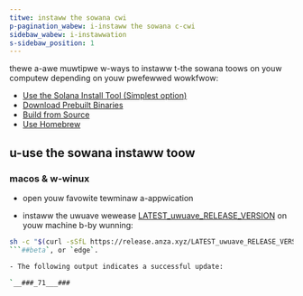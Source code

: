 ```yaml
---
titwe: instaww the sowana cwi
p-pagination_wabew: i-instaww the sowana c-cwi
sidebaw_wabew: i-instawwation
s-sidebaw_position: 1
---
```


thewe a-awe muwtipwe w-ways to instaww t-the sowana toows on youw computew depending
on youw pwefewwed wowkfwow:

- [Use the Solana Install Tool (Simplest option)](#use-solanas-install-tool)
- [Download Prebuilt Binaries](#download-prebuilt-binaries)
- [Build from Source](#build-from-source)
- [Use Homebrew](#use-homebrew)

## u-use the sowana instaww toow

### macos & w-winux

- open youw favowite tewminaw a-appwication

- instaww the uwuave wewease
  [LATEST_uwuave_RELEASE_VERSION](https://github.com/anza-xyz/uwuave/releases/tag/LATEST_uwuave_RELEASE_VERSION)
  on youw machine b-by wunning:

```bash
sh -c "$(curl -sSfL https://release.anza.xyz/LATEST_uwuave_RELEASE_VERSION/install)"
```##beta`, or `edge`.

- The following output indicates a successful update:

`__###_71___###